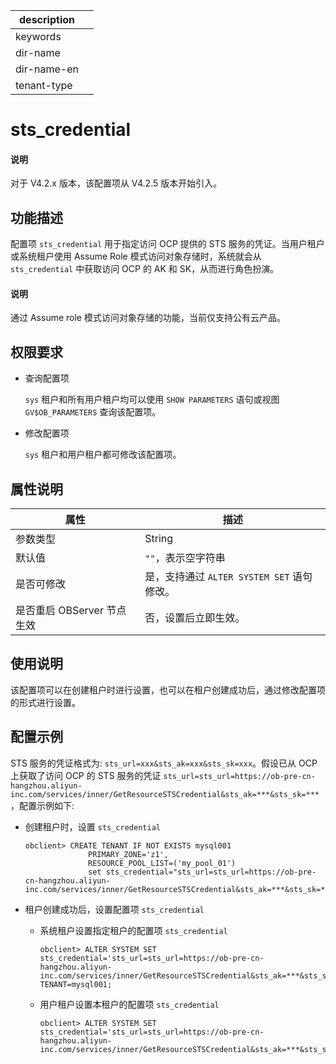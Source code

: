 |description||
|---|---|
|keywords||
|dir-name||
|dir-name-en||
|tenant-type||

# sts_credential

<main id="notice" type='explain'>
<h4>说明</h4>
<p>对于 V4.2.x 版本，该配置项从 V4.2.5 版本开始引入。</p>
</main>

## 功能描述

配置项 `sts_credential` 用于指定访问 OCP 提供的 STS 服务的凭证。当用户租户或系统租户使用 Assume Role 模式访问对象存储时，系统就会从 `sts_credential` 中获取访问 OCP 的 AK 和 SK，从而进行角色扮演。

<main id="notice" type='explain'>
<h4>说明</h4>
<p>通过 Assume role 模式访问对象存储的功能，当前仅支持公有云产品。</p>
</main>

## 权限要求

* 查询配置项

  `sys` 租户和所有用户租户均可以使用 `SHOW PARAMETERS` 语句或视图 `GV$OB_PARAMETERS` 查询该配置项。

* 修改配置项

  `sys` 租户和用户租户都可修改该配置项。

## 属性说明

|      **属性**      |   **描述**   |
|--------------------|--------------|
| 参数类型             | String         |
| 默认值               | `""`，表示空字符串      |
| 是否可修改           | 是，支持通过 `ALTER SYSTEM SET` 语句修改。|
| 是否重启 OBServer 节点生效 | 否，设置后立即生效。     |

## 使用说明

该配置项可以在创建租户时进行设置，也可以在租户创建成功后，通过修改配置项的形式进行设置。

## 配置示例 

STS 服务的凭证格式为: `sts_url=xxx&sts_ak=xxx&sts_sk=xxx`。假设已从 OCP 上获取了访问 OCP 的 STS 服务的凭证 `sts_url=sts_url=https://ob-pre-cn-hangzhou.aliyun-inc.com/services/inner/GetResourceSTSCredential&sts_ak=***&sts_sk=***`，配置示例如下:

* 创建租户时，设置 `sts_credential`

  ```shell
  obclient> CREATE TENANT IF NOT EXISTS mysql001 
                PRIMARY_ZONE='z1', 
                RESOURCE_POOL_LIST=('my_pool_01')
                set sts_credential="sts_url=sts_url=https://ob-pre-cn-hangzhou.aliyun-inc.com/services/inner/GetResourceSTSCredential&sts_ak=***&sts_sk=***";
  ```

* 租户创建成功后，设置配置项 `sts_credential`

  * 系统租户设置指定租户的配置项 `sts_credential`

    ```shell
    obclient> ALTER SYSTEM SET sts_credential='sts_url=sts_url=https://ob-pre-cn-hangzhou.aliyun-inc.com/services/inner/GetResourceSTSCredential&sts_ak=***&sts_sk=***' TENANT=mysql001;
    ```

  * 用户租户设置本租户的配置项 `sts_credential`

    ```shell
    obclient> ALTER SYSTEM SET sts_credential='sts_url=sts_url=https://ob-pre-cn-hangzhou.aliyun-inc.com/services/inner/GetResourceSTSCredential&sts_ak=***&sts_sk=***';
    ```
